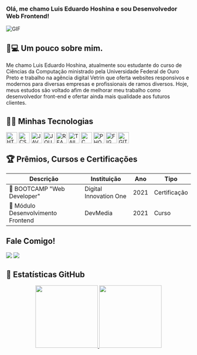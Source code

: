 ### Olá, me chamo Luis Eduardo Hoshina e sou Desenvolvedor Web Frontend!

![GIF](https://media4.giphy.com/media/iggT536JzcWrfoAfxi/giphy.gif?cid=790b7611aa9dfd30114303f4cbc92661f44595084e746f16&rid=giphy.gif&ct=g)

## 👦💻 Um pouco sobre mim.
<div>
  <p>Me chamo Luis Eduardo Hoshina, atualmente sou estudante do curso de Ciências da Computação ministrado pela Universidade Federal de Ouro Preto e trabalho na agência digital Vetrin que oferta websites responsivos e modernos para diversas empresas e profissionais de ramos diversos. Hoje, meus estudos são voltado afim de melhorar meu trabalho como desenvolvedor front-end e ofertar ainda mais qualidade aos futuros clientes.</p>
</div>

## 🚀🔥 Minhas Tecnologias
<div style="display: inline-block">
  <img align="center" alt="HTML5" height="30" src="https://cdn.jsdelivr.net/gh/devicons/devicon/icons/html5/html5-original.svg">
  <img align="center" alt="CSS3" height="30" src="https://cdn.jsdelivr.net/gh/devicons/devicon/icons/css3/css3-original.svg">
  <img align="center" alt="JAVASCRIPT" height="30" src="https://cdn.jsdelivr.net/gh/devicons/devicon/icons/javascript/javascript-original.svg">
  <img align="center" alt="JQUERY" height="30" src="https://cdn.jsdelivr.net/gh/devicons/devicon/icons/jquery/jquery-plain-wordmark.svg">
  <img align="center" alt="REACTJS" height="30" src="https://cdn.jsdelivr.net/gh/devicons/devicon/icons/react/react-original.svg">
  <img align="center" alt="TAILWINDCSS" height="30" src="https://cdn.jsdelivr.net/gh/devicons/devicon/icons/tailwindcss/tailwindcss-plain.svg">
  <img align="center" alt="C" height="30" src="https://cdn.jsdelivr.net/gh/devicons/devicon/icons/c/c-original.svg">
  <img align="center" alt="PHOTOSHOP" height="30" src="https://cdn.jsdelivr.net/gh/devicons/devicon/icons/photoshop/photoshop-plain.svg">
  <img align="center" alt="FIGMA" height="30" src="https://cdn.jsdelivr.net/gh/devicons/devicon/icons/figma/figma-original.svg" />
  <img align="center" alt="GIT" height="30" src="https://cdn.jsdelivr.net/gh/devicons/devicon/icons/git/git-original.svg"/>
</div><br>

## 🏆 Prêmios, Cursos e Certificações

Descrição | Instituição | Ano | Tipo
--------- | ----------- | --- | ----
🏅 BOOTCAMP "Web Developer" | Digital Innovation One | 2021 | Certificação
🏅 Módulo Desenvolvimento Frontend | DevMedia | 2021 | Curso

## Fale Comigo!
<div>
  <a href="https://api.whatsapp.com/send?phone=5512981774825&text=Bom%20dia%2C%20Luis!" target="_blank"><img src="https://img.shields.io/badge/WhatsApp-25D366?style=for-the-badge&logo=whatsapp&logoColor=white"></a>
  <a href="https://www.linkedin.com/in/duhoshina/" target="_blank"><img src="https://img.shields.io/badge/LinkedIn-0077B5?style=for-the-badge&logo=linkedin&logoColor=white"</a>
  <a href="" target="_blank"></a>
  <a href="" target="_blank"></a>
  <a href="" target="_blank"></a>
</div>

## 🧾 Estatísticas GitHub
<div align="center">
  <a href="https://github.com/duhoshina">
  <img height="170cm" src="https://github-readme-stats.vercel.app/api/top-langs/?username=duhoshina&layout=compact&langs_count=7&theme=dark"/>
  <img height="170cm" src="https://github-readme-stats.vercel.app/api?username=duhoshina&show_icons=true&theme=dark&include_all_commits=true&account_private=true"/>
</div>
